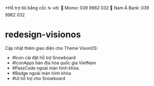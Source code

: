 *Hỗ trợ tôi bằng cốc ☕ với:
🏦 Momo: 039 9962 032
🏦 Nam Á Bank: 039 9962 032

# redesign-visionos
Cập nhật thêm giao diện cho Theme VisonOS:
- #Icon cài đặt hỗ trợ Snowboard
- #IconApps bản địa hóa quốc gia VietNam 
- #PassCode ngoài màn hình khóa.
- #Badge ngoài màn hình khóa
- #UI hỗ trợ cho Snowboard

